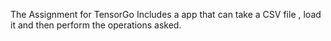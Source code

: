 The Assignment for TensorGo 
Includes a app that can take a CSV file , load it and then perform the operations asked.
